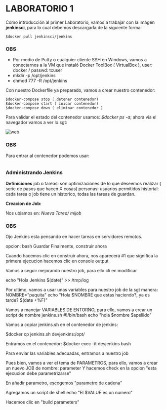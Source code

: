 # LABORATORIO 1 

Como introducción al primer Laboratorio,  vamos a trabajar con la imagen **jenkinsci**, para lo cual debemos descargarla de la siguiente forma:


```$docker pull jenkinsci/jenkins```

### OBS

- Por medio de Putty o cualquier cliente SSH en Windows, vamos a conectarnos a la VM que instaló Docker ToolBox ( VirtualBox ), user: docker / passwd: tcuser
- mkdir -p /opt/jenkins
- chmod 777 -R  /opt/jenkins

Con nuestro Dockerfile ya preparado, vamos a crear nuestro contenedor:

```$docker-compose up -d ( crea contenedor )
$docker-compose stop ( detener contenedor)
$docker-compose start ( inicar contenedor)
$docker-compose down ( eliminar contenedor )
```


Para validar el estado del contenedor usamos: *$docker ps -a*; ahora via el navegador vamos a ver lo sgt:

![web](https://github.com/kdetony/Lab-ADJG/blob/master/Lab/imagenes/jenkinsweb.png "Web Jenkins")


### OBS
Para entrar al contenedor podemos usar: 
```$docker exec -it devjenkins bash 
```


### Administrando Jenkins

**Definiciones**
job o tareas: son optimizaciones de lo que deseemos realizar ( serie de pasos que hacen X cosas)
personas: usuarios permitidos
historial: cada tarea o job tiene un historico, todas las tareas de guardan.


**Creacion de Job:**

Nos ubiamos en: *Nueva Tarea/ mijob*

### OBS
Ojo Jenkins esta pensando en hacer tareas en servidores remotos.

opcion: bash
Guardar
Finalmente, construir ahora

Cuando hacemos clic en construir ahora, nos aparecerá  #1 que significa la primera ejecucion
hacemos clic en console output

Vamos a seguir mejorando nuestro job, para ello cli en modificar

echo "Hola Jenkins $(date)"  >> /tmp/log

Por ultimo, vamos a usar unas variables para nuestro job de la sgt manera:
NOMBRE="paquita"
echo "Hola $NOMBRE que estas haciendo?, ya es tarde? $(date +%F)" 

Vamos a manejar VARIABLES DE ENTORNO, para ello, vamos a crear un script de nombre jenkins.sh
#!/bin/bash
echo "hola $nombre $apellido"

Vamos a copiar jenkins.sh en el contenedor de jenkins:

$docker cp jenkins.sh devjenkins:/opt/

Entramos en el contenedor:
$docker exec -it devjenkins bash

Para enviar las variables adecuadas, entramos a nuestro job

Pues bien, vamos a ver el tema de PARAMETROS, para ello, vamos a crear un nuevo JOB de nombre: parameter
Y hacemos check en la opcion "esta ejecucion debe parametrizarse"

En añadir parametro, escogemos "parametro de cadena"

Agregamos un script de shell
echo "El $VALUE es un numero"

Hacemos clic en "build parameters"

